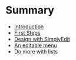# Summary

* [Introduction](README.md)
* [First Steps](chapter1.md)
* [Design with SimplyEdit](design_with_simplyedit.md)
* [An editable menu](editable_menu.md)
* Do more with lists

